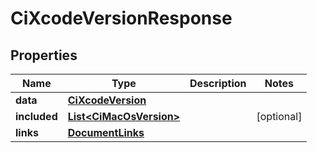 

# CiXcodeVersionResponse


## Properties

| Name | Type | Description | Notes |
|------------ | ------------- | ------------- | -------------|
|**data** | [**CiXcodeVersion**](CiXcodeVersion.md) |  |  |
|**included** | [**List&lt;CiMacOsVersion&gt;**](CiMacOsVersion.md) |  |  [optional] |
|**links** | [**DocumentLinks**](DocumentLinks.md) |  |  |



